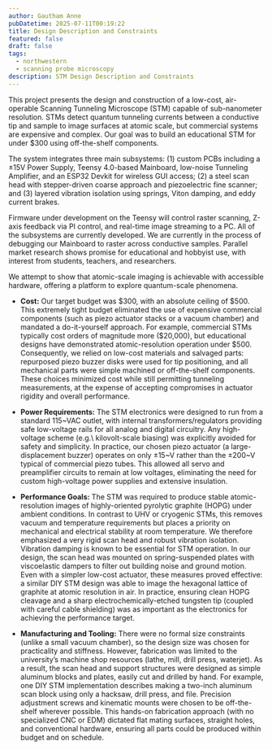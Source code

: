 ```yaml
---
author: Gautham Anne
pubDatetime: 2025-07-11T00:19:22
title: Design Description and Constraints
featured: false
draft: false
tags:
  - northwestern
  - scanning probe microscopy
description: STM Design Description and Constraints
---
```


This project presents the design and construction of a low-cost, air-operable Scanning Tunneling Microscope (STM) capable of sub-nanometer resolution. STMs detect quantum tunneling currents between a conductive tip and sample to image surfaces at atomic scale, but commercial systems are expensive and complex. Our goal was to build an educational STM for under \$300 using off-the-shelf components.

The system integrates three main subsystems: (1) custom PCBs including a ±15V Power Supply, Teensy 4.0-based Mainboard, low-noise Tunneling Amplifier, and an ESP32 Devkit for wireless GUI access; (2) a steel scan head with stepper-driven coarse approach and piezoelectric fine scanner; and (3) layered vibration isolation using springs, Viton damping, and eddy current brakes.

Firmware under development on the Teensy will control raster scanning, Z-axis feedback via PI control, and real-time image streaming to a PC. All of the subsystems are currently developed. We are currently in the process of debugging our Mainboard to raster across conductive samples. Parallel market research shows promise for educational and hobbyist use, with interest from students, teachers, and researchers.

We attempt to show that atomic-scale imaging is achievable with accessible hardware, offering a platform to explore quantum-scale phenomena.

- **Cost:** Our target budget was \$300, with an absolute ceiling of \$500. This extremely tight budget eliminated the use of expensive commercial components (such as piezo actuator stacks or a vacuum chamber) and mandated a do-it-yourself approach. For example, commercial STMs typically cost orders of magnitude more (\$20,000), but educational designs have demonstrated atomic-resolution operation under \$500. Consequently, we relied on low-cost materials and salvaged parts: repurposed piezo buzzer disks were used for tip positioning, and all mechanical parts were simple machined or off-the-shelf components. These choices minimized cost while still permitting tunneling measurements, at the expense of accepting compromises in actuator rigidity and overall performance.

- **Power Requirements:** The STM electronics were designed to run from a standard 115~VAC outlet, with internal transformers/regulators providing safe low-voltage rails for all analog and digital circuitry. Any high-voltage scheme (e.g.\ kilovolt-scale biasing) was explicitly avoided for safety and simplicity. In practice, our chosen piezo actuator (a large-displacement buzzer) operates on only ±15~V rather than the ±200~V typical of commercial piezo tubes. This allowed all servo and preamplifier circuits to remain at low voltages, eliminating the need for custom high-voltage power supplies and extensive insulation.

- **Performance Goals:** The STM was required to produce stable atomic-resolution images of highly-oriented pyrolytic graphite (HOPG) under ambient conditions. In contrast to UHV or cryogenic STMs, this removes vacuum and temperature requirements but places a priority on mechanical and electrical stability at room temperature. We therefore emphasized a very rigid scan head and robust vibration isolation. Vibration damping is known to be essential for STM operation. In our design, the scan head was mounted on spring-suspended plates with viscoelastic dampers to filter out building noise and ground motion. Even with a simpler low-cost actuator, these measures proved effective: a similar DIY STM design was able to image the hexagonal lattice of graphite at atomic resolution in air. In practice, ensuring clean HOPG cleavage and a sharp electrochemically-etched tungsten tip (coupled with careful cable shielding) was as important as the electronics for achieving the performance target.

- **Manufacturing and Tooling:** There were no formal size constraints (unlike a small vacuum chamber), so the design size was chosen for practicality and stiffness. However, fabrication was limited to the university’s machine shop resources (lathe, mill, drill press, waterjet). As a result, the scan head and support structures were designed as simple aluminum blocks and plates, easily cut and drilled by hand. For example, one DIY STM implementation describes making a two-inch aluminum scan block using only a hacksaw, drill press, and file. Precision adjustment screws and kinematic mounts were chosen to be off-the-shelf wherever possible. This hands-on fabrication approach (with no specialized CNC or EDM) dictated flat mating surfaces, straight holes, and conventional hardware, ensuring all parts could be produced within budget and on schedule.
